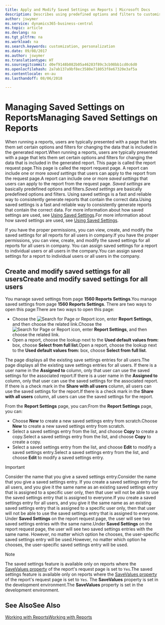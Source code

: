 ```yaml
---
title: Apply and Modify Saved Settings on Reports | Microsoft Docs
description: Describes using predefined options and filters to customise a report, and to generate the correct data.
author: jswymer
ms.service: dynamics365-business-central
ms.topic: article
ms.devlang: na
ms.tgt_pltfrm: na
ms.workload: na
ms.search.keywords: customization, personalization
ms.date: 09/08/2017
ms.author: jswymer
ms.translationtype: HT
ms.sourcegitcommit: d0ef9148b082b05a46283f89c3cb98bb1cd0c6d0
ms.openlocfilehash: 2a7ab137a9bf8ec3580e718053f8e67320e3af5a
ms.contentlocale: en-au
ms.lasthandoff: 08/06/2018

---
```

# <a name="managing-saved-settings-on-reports"></a><span data-ttu-id="77752-103">Managing Saved Settings on Reports</span><span class="sxs-lookup"><span data-stu-id="77752-103">Managing Saved Settings on Reports</span></span>
<span data-ttu-id="77752-104">When running a reports, users are typically presented with a page that lets them set certain options and filters for changing the data that is included in the generated report.</span><span class="sxs-lookup"><span data-stu-id="77752-104">When running a reports, users are typically presented with a page that lets them set certain options and filters for changing the data that is included in the generated report.</span></span> <span data-ttu-id="77752-105">This page is called the report request page.</span><span class="sxs-lookup"><span data-stu-id="77752-105">This page is called the report request page.</span></span> <span data-ttu-id="77752-106">A report can include one or more *saved settings* that users can apply to the report from the request page.</span><span class="sxs-lookup"><span data-stu-id="77752-106">A report can include one or more *saved settings* that users can apply to the report from the request page.</span></span> <span data-ttu-id="77752-107">*Saved settings* are basically predefined options and filters.</span><span class="sxs-lookup"><span data-stu-id="77752-107">*Saved settings* are basically predefined options and filters.</span></span> <span data-ttu-id="77752-108">Using saved settings is a fast and reliable way to consistently generate reports that contain the correct data.</span><span class="sxs-lookup"><span data-stu-id="77752-108">Using saved settings is a fast and reliable way to consistently generate reports that contain the correct data.</span></span> <span data-ttu-id="77752-109">For more information about how saved settings are used, see [Using Saved Settings](ui-work-report.md#SavedSettings).</span><span class="sxs-lookup"><span data-stu-id="77752-109">For more information about how saved settings are used, see [Using Saved Settings](ui-work-report.md#SavedSettings).</span></span>

<span data-ttu-id="77752-110">If you have the proper permissions, you can view, create, and modify the saved settings for all reports for all users in company.</span><span class="sxs-lookup"><span data-stu-id="77752-110">If you have the proper permissions, you can view, create, and modify the saved settings for all reports for all users in company.</span></span> <span data-ttu-id="77752-111">You can assign saved settings for a report to individual users or all users in the company.</span><span class="sxs-lookup"><span data-stu-id="77752-111">You can assign saved settings for a report to individual users or all users in the company.</span></span>

<!-- 
## Apply saved settings to a report
1. Open the report.

   The report request page appears.    
2. In the **Saved Settings** section of the page, set the **Name** field  to the saved settings that you want to use.

   The **Saved Settings** section only appears if the report has been run before or if there are existing saved settings entries. The saved settings entry called **Last used options and filters** is always available. These settings are the option and filter values that were used the last time you ran the report.

-->

## <a name="create-and-modify-saved-settings-for-all-users"></a><span data-ttu-id="77752-112">Create and modify saved settings for all users</span><span class="sxs-lookup"><span data-stu-id="77752-112">Create and modify saved settings for all users</span></span>
<span data-ttu-id="77752-113">You manage saved settings from page **1560 Reports Settings**.</span><span class="sxs-lookup"><span data-stu-id="77752-113">You manage saved settings from page **1560 Reports Settings**.</span></span> <span data-ttu-id="77752-114">There are two ways to open this page:</span><span class="sxs-lookup"><span data-stu-id="77752-114">There are two ways to open this page:</span></span>
-   <span data-ttu-id="77752-115">Choose the ![Search for Page or Report](media/ui-search/search_small.png "Search for Page or Report icon") icon, enter **Report Settings**, and then choose the related link.</span><span class="sxs-lookup"><span data-stu-id="77752-115">Choose the ![Search for Page or Report](media/ui-search/search_small.png "Search for Page or Report icon") icon, enter **Report Settings**, and then choose the related link.</span></span>
-   <span data-ttu-id="77752-116">Open a report, choose the lookup next to the **Used default values from:** box, choose **Select from full list**.</span><span class="sxs-lookup"><span data-stu-id="77752-116">Open a report, choose the lookup next to the **Used default values from:** box, choose **Select from full list**.</span></span>

<span data-ttu-id="77752-117">The page displays all the existing save settings entries for all users.</span><span class="sxs-lookup"><span data-stu-id="77752-117">The page displays all the existing save settings entries for all users.</span></span> <span data-ttu-id="77752-118">If there is a user name in the **Assigned to** column, only that user can use the saved settings for the associated report.</span><span class="sxs-lookup"><span data-stu-id="77752-118">If there is a user name in the **Assigned to** column, only that user can use the saved settings for the associated report.</span></span> <span data-ttu-id="77752-119">If there is a check mark in the **Share with all users** column, all users can use the saved settings for the report.</span><span class="sxs-lookup"><span data-stu-id="77752-119">If there is a check mark in the **Share with all users** column, all users can use the saved settings for the report.</span></span>

<span data-ttu-id="77752-120">From the **Report Settings** page, you can:</span><span class="sxs-lookup"><span data-stu-id="77752-120">From the **Report Settings** page, you can:</span></span>
-   <span data-ttu-id="77752-121">Choose **New** to create a new saved settings entry from scratch.</span><span class="sxs-lookup"><span data-stu-id="77752-121">Choose **New** to create a new saved settings entry from scratch.</span></span>
-   <span data-ttu-id="77752-122">Select a saved settings entry from the list, and choose **Copy** to create a copy.</span><span class="sxs-lookup"><span data-stu-id="77752-122">Select a saved settings entry from the list, and choose **Copy** to create a copy.</span></span>
-   <span data-ttu-id="77752-123">Select a saved settings entry from the list, and choose **Edit** to modify a saved settings entry.</span><span class="sxs-lookup"><span data-stu-id="77752-123">Select a saved settings entry from the list, and choose **Edit** to modify a saved settings entry.</span></span>


> [!Important]
> <span data-ttu-id="77752-124">Consider the name that you give a saved settings entry.</span><span class="sxs-lookup"><span data-stu-id="77752-124">Consider the name that you give a saved settings entry.</span></span> <span data-ttu-id="77752-125">If you create a saved settings entry for all users, and you give it the same name as an existing saved settings entry that is assigned to a specific user only, then that user will not be able to use the saved settings entry that is assigned to everyone.</span><span class="sxs-lookup"><span data-stu-id="77752-125">If you create a saved settings entry for all users, and you give it the same name as an existing saved settings entry that is assigned to a specific user only, then that user will not be able to use the saved settings entry that is assigned to everyone.</span></span>  <span data-ttu-id="77752-126">Under **Saved Settings** on the report request page, the user will see two saved settings entries with the same name.</span><span class="sxs-lookup"><span data-stu-id="77752-126">Under **Saved Settings** on the report request page, the user will see two saved settings entries with the same name.</span></span> <span data-ttu-id="77752-127">However, no matter which option he chooses, the user-specific saved settings entry will be used.</span><span class="sxs-lookup"><span data-stu-id="77752-127">However, no matter which option he chooses, the user-specific saved settings entry will be used.</span></span>

> [!NOTE]
> <span data-ttu-id="77752-128">The saved settings feature is available only on reports where the [SaveValues property](https://docs.microsoft.com/en-us/dynamics-nav/savevalues-property) of the report's request page is set to `Yes`.</span><span class="sxs-lookup"><span data-stu-id="77752-128">The saved settings feature is available only on reports where the [SaveValues property](https://docs.microsoft.com/en-us/dynamics-nav/savevalues-property) of the report's request page is set to `Yes`.</span></span> <span data-ttu-id="77752-129">The **SaveValues** property is set in the development environment.</span><span class="sxs-lookup"><span data-stu-id="77752-129">The **SaveValues** property is set in the development environment.</span></span>  

## <a name="see-also"></a><span data-ttu-id="77752-130">See Also</span><span class="sxs-lookup"><span data-stu-id="77752-130">See Also</span></span>
[<span data-ttu-id="77752-131">Working with Reports</span><span class="sxs-lookup"><span data-stu-id="77752-131">Working with Reports</span></span>](ui-work-report.md)  

